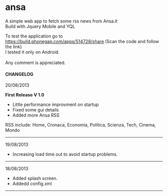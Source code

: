 ansa
====

A simple web app to fetch some rss news from Ansa.it<br />
Build with Jquery Mobile and YQL<br />

To test the application go to<br />
https://build.phonegap.com/apps/514728/share (Scan the code and follow the link)<br />
I tested it only on Android.<br /><br />
Any comment is appreciated.

<h4>CHANGELOG</h4>

<p>20/08/2013</p>

<b>First Release V 1.0</b><br />
- Little performance improvment on startup
- Fixed some gui details
- Added more Ansa RSS

RSS include: Home,  Cronaca, Economia, Politica, Scienza, Tech, Cinema, Mondo 
<hr />

<p>19/08/2013</p>

- Increasing load time out to avoid startup problems.
<hr />

<p>18/08/2013</p>

- Added splash screen.
- Addedd config.xml
<hr />
